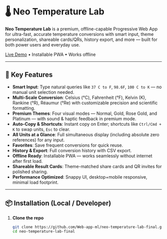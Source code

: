 # 🌡️ Neo Temperature Lab

**Neo Temperature Lab** is a premium, offline-capable Progressive Web App for ultra-fast, accurate temperature conversions with smart input, theme personalization, shareable cards/QRs, history export, and more — built for both power users and everyday use.

[Live Demo](https://neotemp.netlify.app/) • Installable PWA • Works offline

---

## 🚀 Key Features

- **Smart Input**: Type natural queries like `37 C to F`, `98.6F`, `100 C to K` — no manual unit selection needed.  
- **Multi-Scale Conversion**: Celsius (°C), Fahrenheit (°F), Kelvin (K), Rankine (°R), Réaumur (°Re) with customizable precision and scientific formatting.  
- **Premium Themes**: Four visual modes — Normal, Gold, Rose Gold, and Platinum — with sound & haptic feedback in premium mode.  
- **Auto-Copy & Shortcuts**: Instant copy on Enter; shortcuts like `Ctrl/Cmd + K` to swap units, `Esc` to clear.  
- **All Units at a Glance**: Full simultaneous display (including absolute zero references) for any input.  
- **Favorites**: Save frequent conversions for quick reuse.  
- **History & Export**: Full conversion history with CSV export.  
- **Offline Ready**: Installable PWA — works seamlessly without internet after first load.  
- **Shareable Result Cards**: Theme-matched share cards and QR invites for polished sharing.  
- **Performance Optimized**: Snappy UI, desktop+mobile responsive, minimal load footprint.

---

## 📦 Installation (Local / Developer)

1. **Clone the repo**  
   ```bash
   git clone https://github.com/Web-app-ml/neo-temperature-lab-final.git
   cd neo-temperature-lab-final

